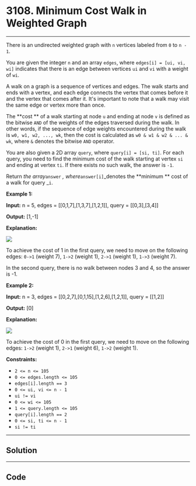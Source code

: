 # 3108. Minimum Cost Walk in Weighted Graph

---

There is an undirected weighted graph with `n` vertices labeled from `0` to `n - 1`.

You are given the integer `n` and an array `edges`, where `edges[i] = [ui, vi, wi]` indicates that there is an edge between vertices `ui` and `vi` with a weight of `wi`.

A walk on a graph is a sequence of vertices and edges. The walk starts and ends with a vertex, and each edge connects the vertex that comes before it and the vertex that comes after it. It's important to note that a walk may visit the same edge or vertex more than once.

The **cost ** of a walk starting at node `u` and ending at node `v` is defined as the bitwise `AND` of the weights of the edges traversed during the walk. In other words, if the sequence of edge weights encountered during the walk is `w0, w1, w2, ..., wk`, then the cost is calculated as `w0 & w1 & w2 & ... & wk`, where `&` denotes the bitwise `AND` operator.

You are also given a 2D array `query`, where `query[i] = [si, ti]`. For each query, you need to find the minimum cost of the walk starting at vertex `si` and ending at vertex `ti`. If there exists no such walk, the answer is `-1`.

Return _the array_`answer` _, where_`answer[i]`_denotes the **minimum ** cost of a walk for query _`i`.

 

**Example 1:**

**Input:** n = 5, edges = [[0,1,7],[1,3,7],[1,2,1]], query = [[0,3],[3,4]]

**Output:** [1,-1]

**Explanation:**

![](https://assets.leetcode.com/uploads/2024/01/31/q4_example1-1.png)

To achieve the cost of 1 in the first query, we need to move on the following edges: `0->1` (weight 7), `1->2` (weight 1), `2->1` (weight 1), `1->3` (weight 7).

In the second query, there is no walk between nodes 3 and 4, so the answer is -1.

**Example 2:**

**Input:** n = 3, edges = [[0,2,7],[0,1,15],[1,2,6],[1,2,1]], query = [[1,2]]

**Output:** [0]

**Explanation:**

![](https://assets.leetcode.com/uploads/2024/01/31/q4_example2e.png)

To achieve the cost of 0 in the first query, we need to move on the following edges: `1->2` (weight 1), `2->1` (weight 6), `1->2` (weight 1).

 

**Constraints:**

  * `2 <= n <= 105`
  * `0 <= edges.length <= 105`
  * `edges[i].length == 3`
  * `0 <= ui, vi <= n - 1`
  * `ui != vi`
  * `0 <= wi <= 105`
  * `1 <= query.length <= 105`
  * `query[i].length == 2`
  * `0 <= si, ti <= n - 1`
  * `si != ti`

---

## Solution



---

## Code
```python


```